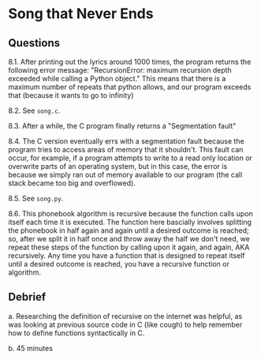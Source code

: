 # Song that Never Ends

## Questions

8.1. After printing out the lyrics around 1000 times, the program returns the following error message: "RecursionError: maximum
recursion depth exceeded while calling a Python object." This means that there is a maximum number of repeats that python allows, and
our program exceeds that (because it wants to go to infinity)

8.2. See `song.c`.

8.3. After a while, the C program finally returns a "Segmentation fault"

8.4. The C version eventually errs with a segmentation fault because the program tries to access areas of memory that it shouldn't. This
fault can occur, for example, if a program attempts to write to a read only location or overwrite parts of an operating system, but in
this case, the error is because we simply ran out of memory available to our program (the call stack became too big and overflowed).

8.5. See `song.py`.

8.6. This phonebook algorithm is recursive because the function calls upon itself each time it is executed. The function here bascially
involves splitting the phonebook in half again and again until a desired outcome is reached;
so, after we split it in half once and throw away the half we don't need, we repeat these steps of the function by calling upon it again,
and again, AKA recursively. Any time you have a function that is designed to repeat itself until a desired outcome is reached, you
have a recursive function or algorithm.

## Debrief

a. Researching the definition of recursive on the internet was helpful, as was looking at previous source code in C (like cough) to
help remember how to define functions syntactically in C.

b. 45 minutes
